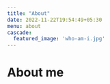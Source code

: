 ```yaml
---
title: "About"
date: 2022-11-22T19:54:49+05:30
menu: about 
cascade:
  featured_image: 'who-am-i.jpg'
---
```



# About me 
